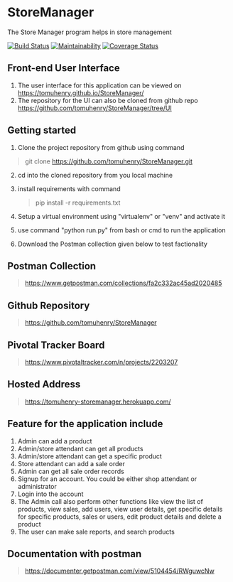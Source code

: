 # StoreManager
The Store Manager program helps in store management


[![Build Status](https://travis-ci.org/tomuhenry/StoreManager.svg?branch=Challenge-3)](https://travis-ci.org/tomuhenry/StoreManager) [![Maintainability](https://api.codeclimate.com/v1/badges/9911fbacb5e0ded390b1/maintainability)](https://codeclimate.com/github/tomuhenry/StoreManager/maintainability) [![Coverage Status](https://coveralls.io/repos/github/tomuhenry/StoreManager/badge.svg?branch=jwt-authentication)](https://coveralls.io/github/tomuhenry/StoreManager?branch=jwt-authentication)

## Front-end User Interface

1. The user interface for this application can be viewed on https://tomuhenry.github.io/StoreManager/
2. The repository for the UI can also be cloned from github repo https://github.com/tomuhenry/StoreManager/tree/UI


## Getting started

1. Clone the project repository from github using command 
> git clone https://github.com/tomuhenry/StoreManager.git

2. cd into the cloned repository from you local machine

3. install requirements with command
    > pip install -r requirements.txt

4. Setup a virtual environment using "virtualenv" or "venv" and activate it

5. use command "python run.py" from bash or cmd to run the application

6. Download the Postman collection given below to test factionality

## Postman Collection
> https://www.getpostman.com/collections/fa2c332ac45ad2020485


## Github Repository

> https://github.com/tomuhenry/StoreManager

## Pivotal Tracker Board

> https://www.pivotaltracker.com/n/projects/2203207

## Hosted Address

> https://tomuhenry-storemanager.herokuapp.com/

## Feature for the application include
1. Admin can add a product
2. Admin/store attendant can get all products
3. Admin/store attendant can get a specific product
4. Store attendant can add a sale order
5. Admin can get all sale order records
6. Signup for an account. You could be either shop attendant or administrator
7. Login into the account
8. The Admin call also perform other functions like view the list of products, view sales, add users, view user details, get specific details for specific products, sales or users, edit product details and delete a product
5. The user can make sale reports, and search products


## Documentation with postman

> https://documenter.getpostman.com/view/5104454/RWguwcNw
